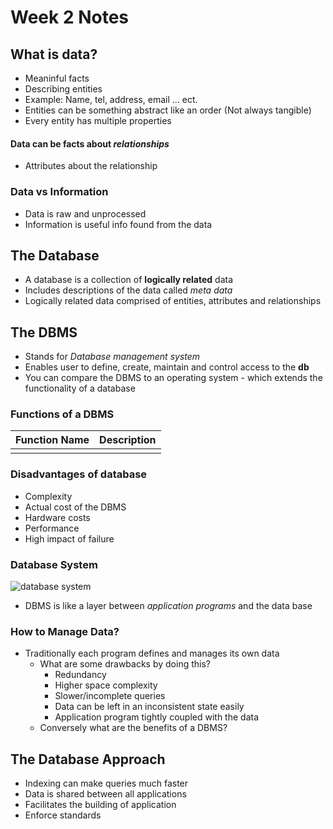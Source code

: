 # Week 2 Notes
## What is data?
- Meaninful facts
- Describing entities
- Example: Name, tel, address, email ... ect.
- Entities can be something abstract like an order (Not always tangible)
- Every entity has multiple properties
#### Data can be facts about _relationships_
- Attributes about the relationship

### Data vs Information
- Data is raw and unprocessed
- Information is useful info found from the data

## The Database
- A database is a collection of __logically related__ data
- Includes descriptions of the data called _meta data_
- Logically related data comprised of entities, attributes and relationships

## The DBMS
- Stands for _Database management system_
- Enables user to define, create, maintain and control access to the __db__
- You can compare the DBMS to an operating system - which extends the functionality of a database

### Functions of a DBMS
| Function Name | Description |
| - | - |
| | |

### Disadvantages of database
- Complexity
- Actual cost of the DBMS
- Hardware costs
- Performance
- High impact of failure

### Database System
![database system](https://image.ibb.co/dr3M7v/Screenshot_from_2017_07_11_08_24_54.png)
- DBMS is like a layer between _application programs_ and the data base

### How to Manage Data?
- Traditionally each program defines and manages its own data
    - What are some drawbacks by doing this?
        - Redundancy
        - Higher space complexity
        - Slower/incomplete queries
        - Data can be left in an inconsistent state easily
        - Application program tightly coupled with the data
    - Conversely what are the benefits of a DBMS?

## The Database Approach
- Indexing can make queries much faster
- Data is shared between all applications
- Facilitates the building of application
- Enforce standards

